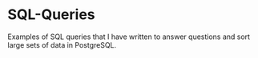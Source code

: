 # SQL-Queries
Examples of SQL queries that I have written to answer questions and sort large sets of data in PostgreSQL.
